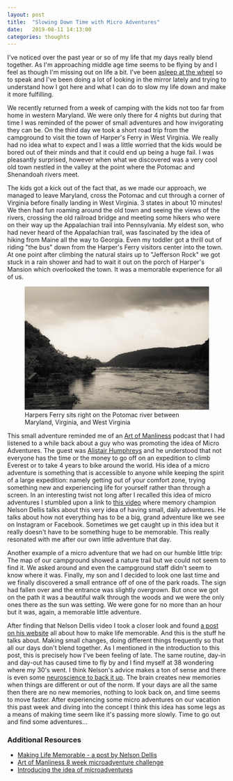 ```yaml
---
layout: post
title:  "Slowing Down Time with Micro Adventures"
date:   2019-08-11 14:13:00
categories: thoughts
---
```


I've noticed over the past year or so of my life that my days really blend together.  As I'm approaching middle age time seems to be flying by and I feel as though I'm missing out on life a bit.  I've been [asleep at the wheel](https://jonwhite.me/life/2019/08/02/turn-off-the-auto-pilot.html) so to speak and I've been doing a lot of looking in the mirror lately and trying to understand how I got here and what I can do to slow my life down and make it more fulfilling. 

We recently returned from a week of camping with the kids not too far from home in western Maryland.  We were only there for 4 nights but during that time I was reminded of the power of small adventures and how invigorating they can be. On the third day we took a short road trip from the campground to visit the town of Harper's Ferry in West Virginia.  We really had no idea what to expect and  I was a little worried that the kids would be bored out of their minds and that it could end up being a huge fail.  I was pleasantly surprised, however when what we discovered was a very cool old town nestled in the valley at the point where the Potomac and Shenandoah rivers meet.  

The kids got a kick out of the fact that, as we made our approach, we managed to leave Maryland, cross the Potomac and cut through a corner of Virginia before finally landing in West Virginia. 3 states in about 10 minutes! We then had fun roaming around the old town and seeing the views of the rivers, crossing the old railroad bridge and meeting some hikers who were on their way up the Appalachian trail into Pennsylvania. My eldest son, who had never heard of the Appalachian trail, was fascinated by the idea of hiking from Maine all the way to Georgia.  Even my toddler got a thrill out of riding "the bus" down from the Harper's Ferry visitors center into the town.  At one point after climbing the natural stairs up to "Jefferson Rock" we got stuck in a rain shower and had to wait it out on the porch of Harper's Mansion which overlooked the town.  It was a memorable experience for all of us. 

<figure class="image">
	<img src="/images/micro_adventures_1.jpg" style="text-align:center">
	<figcaption>Harpers Ferry sits right on the Potomac river between Maryland, Virginia, and West Virginia</figcaption>
</figure>

This small adventure reminded me of an [Art of Manliness](https://www.artofmanliness.com/articles/podcast-120-microadventures-with-alastair-humphreys/) podcast that I had listened to a while back about a guy who was promoting the idea of Micro Adventures.  The guest was [Alistair Humphreys](https://www.alastairhumphreys.com/) and he understood that not everyone has the time or the money to go off on an expedition to climb Everest or to take 4 years to bike around the world. His idea of a micro adventure is something that is accessible to anyone while keeping the spirit of a large expedition: namely getting out of your comfort zone, trying something new and experiencing life for  yourself rather than through a screen. In an interesting twist not long after I recalled this idea of micro adventures I stumbled upon a link to [this video](https://www.youtube.com/watch?v=275QHRZHkNo) where memory champion Nelson Dellis talks about this very idea of having small, daily adventures.  He talks about how not everything has to be a big, grand adventure like we see on Instagram or Facebook.  Sometimes we get caught up in this idea but it really doesn't have to be something huge to be memorable.  This really resonated with me after our own little adventure that day.

Another example of a micro adventure that we had on our humble little trip:  The map of our campground showed a nature trail but we could not seem to find it.  We asked around and even the campground staff didn't seem to know where it was.  Finally, my son and I decided to look one last time and we finally discovered a small entrance off of one of the park roads.  The sign had fallen over and the entrance was slightly overgrown.  But once we got on the path it was a beautiful walk through the woods and we were the only ones there as the sun was setting.  We were gone for no more than an hour but it was, again, a memorable little adventure.

After finding that Nelson Dellis video I took a closer look and found [a post on his website](https://www.nelsondellis.com/blog/2019/2/20/make-life-memorable) all about how to make life memorable.  And this is the stuff he talks about.  Making small changes, doing different things frequently so that all our days don't blend together.  As I mentioned in the introduction to this post, this is precisely how I've been feeling of late.  The same routine, day-in and day-out has caused time to fly by and I find myself at 38 wondering where my 30's went. I think Nelson's advice makes a ton of sense and there is even some [neuroscience to back it up](https://www.nbcnews.com/better/health/why-our-sense-time-speeds-we-age-how-slow-it-ncna936351).  The brain creates new memories when things are different or out of the norm. If your days are all the same then there are no new memories, nothing to look back on, and time seems to move faster. After experiencing some micro adventures on our vacation this past week and diving into the concept I think this idea has some legs as a means of making time seem like it's passing more slowly.  Time to go out and find some adventures...

### Additional Resources
- [Making Life Memorable - a post by Nelson Dellis](https://www.nelsondellis.com/blog/2019/2/20/make-life-memorable)
- [Art of Manliness 8 week microadventure challenge](https://www.artofmanliness.com/articles/my-8-week-microadventure-challenge/)
- [Introducing the idea of microadventures](https://www.alastairhumphreys.com/introduction-microadventures-short-video/)